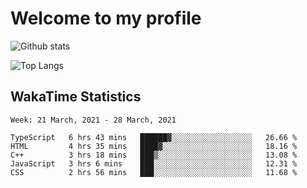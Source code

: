 # Welcome to my profile

![Github stats](https://github-readme-stats.vercel.app/api?username=xinthose&show_icons=true&theme=radical&count_private=true)

![Top Langs](https://github-readme-stats.vercel.app/api/top-langs/?username=xinthose)

## WakaTime Statistics
<!--START_SECTION:waka-->
```text
Week: 21 March, 2021 - 28 March, 2021

TypeScript   6 hrs 43 mins   ██████▓░░░░░░░░░░░░░░░░░░   26.66 % 
HTML         4 hrs 35 mins   ████▓░░░░░░░░░░░░░░░░░░░░   18.16 % 
C++          3 hrs 18 mins   ███▒░░░░░░░░░░░░░░░░░░░░░   13.08 % 
JavaScript   3 hrs 6 mins    ███░░░░░░░░░░░░░░░░░░░░░░   12.31 % 
CSS          2 hrs 56 mins   ███░░░░░░░░░░░░░░░░░░░░░░   11.68 % 
```
<!--END_SECTION:waka-->

